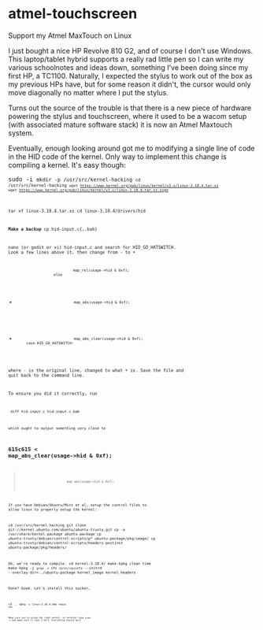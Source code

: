 # atmel-touchscreen
Support my Atmel MaxTouch on Linux

I just bought a nice HP Revolve 810 G2, and of course I don't use Windows. This laptop/tablet hybrid supports a really rad little pen so I can write my various schoolnotes and ideas down, something I've been doing since my first HP, a TC1100. Naturally, I expected the stylus to work out of the box as my previous HPs have, but for some reason it didn't, the cursor would only move diagonally no matter where I put the stylus. 

Turns out the source of the trouble is that there is a new piece of hardware powering the stylus and touchscreen, where it used to be a wacom setup (with associated mature software stack) it is now an Atmel Maxtouch system.

Eventually, enough looking around got me to modifying a single line of code in the HID code of the kernel. Only way to implement this change is compiling a kernel. It's easy though:

<code>sudo -i
<code>mkdir -p /usr/src/kernel-hacking
<code>cd /usr/src/kernel-hacking
<code>wget https://www.kernel.org/pub/linux/kernel/v3.x/linux-3.18.4.tar.xz
wget https://www.kernel.org/pub/linux/kernel/v3.x/linux-3.18.4.tar.xz.sign

tar xf linux-3.18.4.tar.xz
cd linux-3.18.4/drivers/hid

<b>Make a backup</b>
cp hid-input.c{,.bak}

nano (or gedit or vi) hid-input.c and search for HID_GD_HATSWITCH. Look a few lines above it, then change from - to +

                                  map_rel(usage->hid & 0xf);
                         else
 -                                map_abs(usage->hid & 0xf);
 +                                map_abs_clear(usage->hid & 0xf);
            case HID_GD_HATSWITCH:

where - is the original line, changed to what + is. Save the file and quit back to the command line.

To ensure you did it correctly, run

<code> diff hid-input.c hid-input.c.bak

which ought to output something very close to

615c615
<                               map_abs_clear(usage->hid & 0xf);
---
>                               map_abs(usage->hid & 0xf);

If you have Debian/Ubuntu/Mint et al, setup the control files to allow linux to properly setup the kernel:

cd /usr/src/kernel-hacking
git clone git://kernel.ubuntu.com/ubuntu/ubuntu-trusty.git
cp -a /usr/share/kernel-package ubuntu-package
cp ubuntu-trusty/debian/control-scripts/p* ubuntu-package/pkg/image/
cp ubuntu-trusty/debian/control-scripts/headers-postinst ubuntu-package/pkg/headers/

Ok, we're ready to compile.
cd kernel-3.18.4/
make-kpkg clean
time make-kpkg -j `grep -c CPU /proc/cpuinfo` --initrd --overlay-dir=../ubuntu-package kernel_image kernel_headers

Done? Good. Let's install this sucker,

<code>cd ..
<code>dpkg -i linux-*3.18.4*.deb
<code>reboot now

Make sure you're using the right kernel, in terminal type <code>uname -a</code> and make sure it says 3.18.4. Everything should work.
